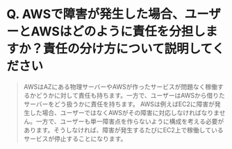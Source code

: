# Q. AWSで障害が発生した場合、ユーザーとAWSはどのように責任を分担しますか？責任の分け方について説明してください

> AWSはAZにある物理サーバーやAWSが作ったサービスが問題なく稼働するかどうかに対して責任も持ちます。一方で、ユーザーはAWSから借りたサーバーをどう扱うかに責任を持ちます。
> AWSは例えばEC2に障害が発生した場合、ユーザーではなくAWSがその障害に対応しなければなりません。一方で、ユーザーも単一障害点を作らないように構成を考える必要があります。そうしなければ、障害が発生するたびにEC2上で稼働しているサービスが停止することになります。